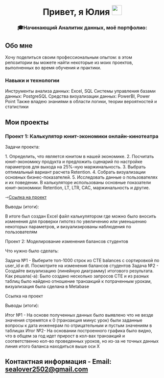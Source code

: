<h1 align="center">Привет, я Юлия
<img src="https://github.com/blackcater/blackcater/raw/main/images/Hi.gif" height="32"/></h1>
<h3 align="center">&#127891;Начинающий Аналитик данных, моё портфолио:</h3>


<h2>Обо мне</h2>
<p>Хочу поделиться своим профессиональным опытом: в этом репозитории вы можете найти некоторые из моих проектов, выполненных во время обучения и практики.</p>

<h3>Навыки и технологии</h3>

<p>Инструменты анализа данных: Excel, SQL
   Системы управления базами данных: PostgreSQL
   Средства визуализации данных: PowerBI, Power Point
   Также владею знаниями в области логики, теории вероятностей и статистики</p>

<h2>Мои проекты</h2>
<h3>Проект 1: Калькулятор юнит-экономики онлайн-кинотеатра</h3>

<p>Задачи проекта:</p>

<p>1. Определить, что является юнитом в нашей экономике.
   2. Посчитать юнит-экономику продукта и предложить сценарий по настройке параметров для выхода на 25%-ную маржинальность.
   3. Выбрать оптимальный вариант расчета Retention.
   4. Собрать визуализации основных бизнес-показателей.
   5. Исследовать данные о пользователях и их поведении.
В калькуляторе использованы основные показатели юнит-экономики: Retention, LT, LTR, CAC, маржинальность и другие.</p>

&#8702;<a href="https://docs.google.com/spreadsheets/d/1qpyromXxVEHRBm7hIwkALAX9pG9uXLOLqhmA0b6vUFc/edit?usp=sharing" target="_blank">Ссылка на проект</a>

Выводы (итоги):

В итоге был создан Excel файл калькулятором где можно было вносить изменения для проверки гипотез по увеличению или уменьшению некоторых параметров, и визуализированы наблюдения по пользователям

Проект 2: Моделирование изменения балансов студентов

Что нужно было сделать:

Задача №1 - Выберите топ-1000 строк из CTE balances с сортировкой по user_id и dt. Посмотрите на изменения балансов студентов
Задача №2 - Создайте визуализацию (линейную диаграмму) итогового результата.
Как решала(-а): Было создано несколько запросов CTE и из разных таблиц было найдено отношение транзакций к потраченным урокам, визуализация была сделана в Metabase

Ссылка на проект


Выводы (итоги):

Итог №1 - На основе полученных данных было выявлено что не везде значения стремятся к 0 (транзакция минус урок) были заданные вопросы к дата инженерам по отрицательным и пустым значениям в таблицах
Итог №2- На основании построенного графика было видно, что в общем за год идет прирост в кол-вах транзакций и соответственно кол-во проведенных уроков, но из-за не точных данных линия итого баланса находиться выше оси Х
## Контактная информация - Email: sealover2502@gmail.com
